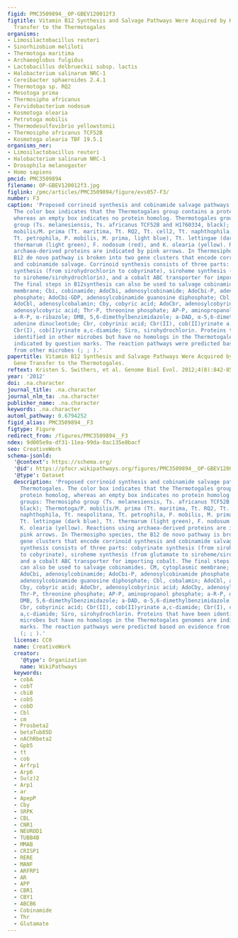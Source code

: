 ```yaml
---
figid: PMC3509894__OP-GBEV120012f3
figtitle: Vitamin B12 Synthesis and Salvage Pathways Were Acquired by Horizontal Gene
  Transfer to the Thermotogales
organisms:
- Limosilactobacillus reuteri
- Sinorhizobium meliloti
- Thermotoga maritima
- Archaeoglobus fulgidus
- Lactobacillus delbrueckii subsp. lactis
- Halobacterium salinarum NRC-1
- Cereibacter sphaeroides 2.4.1
- Thermotoga sp. RQ2
- Mesotoga prima
- Thermosipho africanus
- Fervidobacterium nodosum
- Kosmotoga olearia
- Petrotoga mobilis
- Thermodesulfovibrio yellowstonii
- Thermosipho africanus TCF52B
- Kosmotoga olearia TBF 19.5.1
organisms_ner:
- Limosilactobacillus reuteri
- Halobacterium salinarum NRC-1
- Drosophila melanogaster
- Homo sapiens
pmcid: PMC3509894
filename: OP-GBEV120012f3.jpg
figlink: /pmc/articles/PMC3509894/figure/evs057-F3/
number: F3
caption: 'Proposed corrinoid synthesis and cobinamide salvage pathways in the Thermotogales.
  The color box indicates that the Thermotogales group contains a protein homolog,
  whereas an empty box indicates no protein homolog. Thermotogales groups: Thermosipho
  group (Ts. melanesiensis, Ts. africanus TCF52B and H1760334, black); Thermotoga/P.
  mobilis/M. prima (Tt. maritima, Tt. RQ2, Tt. cell2, Tt. naphthophila, Tt. neapolitana,
  Tt. petrophila, P. mobilis, M. prima, light blue), Tt. lettingae (dark blue), Tt.
  thermarum (light green), F. nodosum (red), and K. olearia (yellow). Reactions using
  archaea-derived proteins are indicated by pink arrows. In Thermosipho species, the
  B12 de novo pathway is broken into two gene clusters that encode corrinoid synthesis
  and cobinamide salvage. Corrinoid synthesis consists of three parts: cobyrinate
  synthesis (from sirohydrochlorin to cobyrinate), siroheme synthesis (from glutamate
  to siroheme/sirohydrochlorin), and a cobalt ABC transporter for importing cobalt.
  The final steps in B12synthesis can also be used to salvage cobinamides. CM, cytoplasmic
  membrane; Cbi, cobinamide; AdoCbi, adenosylcobinamide; AdoCbi-P, adenosylcobinamide
  phosphate; AdoCbi-GDP, adenosylcobinamide guanosine diphosphate; Cbl, cobalamin;
  AdoCbl, adenosylcobalamin; Cby, cobyric acid; AdoCbr, adenosylcobyrinic acid; AdoCby,
  adenosylcobyric acid; Thr-P, threonine phosphate; AP-P, aminopropanol phosphate;
  a-R-P, α-ribazole; DMB, 5,6-dimethylbenzimidazole; a-DAD, α-5,6-dimethylbenzimidazole
  adenine dinucleotide; Cbr, cobyrinic acid; Cbr(II), cob(II)yrinate a,c-diamide;
  Cbr(I), cob(I)yrinate a,c-diamide; Siro, sirohydrochlorin. Proteins that have been
  identified in other microbes but have no homologs in the Thermotogales genomes are
  indicated by question marks. The reaction pathways were predicted based on evidence
  from other microbes (; ; ).'
papertitle: Vitamin B12 Synthesis and Salvage Pathways Were Acquired by Horizontal
  Gene Transfer to the Thermotogales.
reftext: Kristen S. Swithers, et al. Genome Biol Evol. 2012;4(8):842-851.
year: '2012'
doi: .na.character
journal_title: .na.character
journal_nlm_ta: .na.character
publisher_name: .na.character
keywords: .na.character
automl_pathway: 0.6794252
figid_alias: PMC3509894__F3
figtype: Figure
redirect_from: /figures/PMC3509894__F3
ndex: 9d005e9a-df31-11ea-99da-0ac135e8bacf
seo: CreativeWork
schema-jsonld:
  '@context': https://schema.org/
  '@id': https://pfocr.wikipathways.org/figures/PMC3509894__OP-GBEV120012f3.html
  '@type': Dataset
  description: 'Proposed corrinoid synthesis and cobinamide salvage pathways in the
    Thermotogales. The color box indicates that the Thermotogales group contains a
    protein homolog, whereas an empty box indicates no protein homolog. Thermotogales
    groups: Thermosipho group (Ts. melanesiensis, Ts. africanus TCF52B and H1760334,
    black); Thermotoga/P. mobilis/M. prima (Tt. maritima, Tt. RQ2, Tt. cell2, Tt.
    naphthophila, Tt. neapolitana, Tt. petrophila, P. mobilis, M. prima, light blue),
    Tt. lettingae (dark blue), Tt. thermarum (light green), F. nodosum (red), and
    K. olearia (yellow). Reactions using archaea-derived proteins are indicated by
    pink arrows. In Thermosipho species, the B12 de novo pathway is broken into two
    gene clusters that encode corrinoid synthesis and cobinamide salvage. Corrinoid
    synthesis consists of three parts: cobyrinate synthesis (from sirohydrochlorin
    to cobyrinate), siroheme synthesis (from glutamate to siroheme/sirohydrochlorin),
    and a cobalt ABC transporter for importing cobalt. The final steps in B12synthesis
    can also be used to salvage cobinamides. CM, cytoplasmic membrane; Cbi, cobinamide;
    AdoCbi, adenosylcobinamide; AdoCbi-P, adenosylcobinamide phosphate; AdoCbi-GDP,
    adenosylcobinamide guanosine diphosphate; Cbl, cobalamin; AdoCbl, adenosylcobalamin;
    Cby, cobyric acid; AdoCbr, adenosylcobyrinic acid; AdoCby, adenosylcobyric acid;
    Thr-P, threonine phosphate; AP-P, aminopropanol phosphate; a-R-P, α-ribazole;
    DMB, 5,6-dimethylbenzimidazole; a-DAD, α-5,6-dimethylbenzimidazole adenine dinucleotide;
    Cbr, cobyrinic acid; Cbr(II), cob(II)yrinate a,c-diamide; Cbr(I), cob(I)yrinate
    a,c-diamide; Siro, sirohydrochlorin. Proteins that have been identified in other
    microbes but have no homologs in the Thermotogales genomes are indicated by question
    marks. The reaction pathways were predicted based on evidence from other microbes
    (; ; ).'
  license: CC0
  name: CreativeWork
  creator:
    '@type': Organization
    name: WikiPathways
  keywords:
  - cobA
  - cobT
  - cbiB
  - cobS
  - cobD
  - Cbl
  - cm
  - Prosbeta2
  - betaTub85D
  - nAChRbeta2
  - Gpb5
  - tt
  - cob
  - Arfrp1
  - Arp6
  - Su(z)2
  - Arp1
  - ar
  - ApepP
  - Cby
  - SRPK
  - CBL
  - CNR1
  - NEUROD1
  - TUBB4B
  - MMAB
  - CRISP1
  - RERE
  - MANF
  - ARFRP1
  - AR
  - APP
  - CBR1
  - CBY1
  - ABCB6
  - Cobinamide
  - Thr
  - Glutamate
---
```

